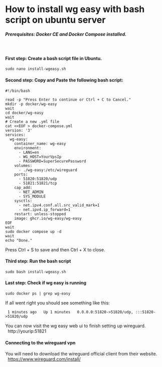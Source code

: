 # How to install wg easy with bash script on ubuntu server
##### _Prerequisites: Docker CE and Docker Compose installed._ 

&nbsp;

#### First step: Create a bash script file in Ubuntu.
```
sudo nano install-wgeasy.sh
```

#### Second step: Copy and Paste the following bash script:
```
#!/bin/bash

read -p "Press Enter to continue or Ctrl + C to Cancel."
mkdir -p docker/wg-easy
wait
cd docker/wg-easy
wait
# Create a new .yml file
cat <<EOF > docker-compose.yml
version: '3'
services:
  wg-easy:
    container_name: wg-easy
    environment:
      - LANG=en
      - WG_HOST=YourVpsIp
      - PASSWORD=SuperSecurePassword
    volumes:
      - ./wg-easy:/etc/wireguard
    ports:
      - 51820:51820/udp
      - 51821:51821/tcp
    cap_add:
      - NET_ADMIN
      - SYS_MODULE
    sysctls:
      - net.ipv4.conf.all.src_valid_mark=1
      - net.ipv4.ip_forward=1
    restart: unless-stopped
    image: ghcr.io/wg-easy/wg-easy
EOF
wait
sudo docker compose up -d
wait
echo "Done."
```

Press Ctrl + S to save and then Ctrl + X to close.

#### Third step: Run the bash script
```
sudo bash install-wgeasy.sh
```

#### Last step: Check if wg easy is running
```
sudo docker ps | grep wg-easy
```

If all went right you should see something like this:
```
 1 minutes ago   Up 1 minutes   0.0.0.0:51820->51820/udp, :::51820->51820/udp
```

You can now visit the wg easy web ui to finish setting up wireguard.
\
&nbsp;
http://yourip:51821

#### Connecting to the wireguard vpn
You will need to download the wireguard official client from their website.
\
&nbsp;
https://www.wireguard.com/install/



